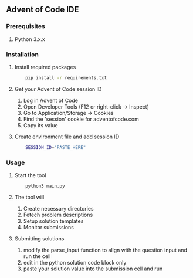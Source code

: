 ## Advent of Code IDE

### Prerequisites

1. Python 3.x.x

### Installation

1. Install required packages

    ```bash
    	pip install -r requirements.txt
    ```

2. Get your Advent of Code session ID

    1. Log in Advent of Code
    2. Open Developer Tools (F12 or right-click -> Inspect)
    3. Go to Application/Storage -> Cookies
    4. Find the 'session' cookie for adventofcode.com
    5. Copy its value

3. Create environment file and add session ID

    ```bash
    	SESSION_ID="PASTE_HERE"
    ```

### Usage

1. Start the tool

    ```bash
    	python3 main.py
    ```

2. The tool will

    1. Create necessary directories
    2. Fetech problem descriptions
    3. Setup solution templates
    4. Monitor submissions

3. Submitting solutions

    1. modify the parse_input function to align with the question input and run the cell
    2. edit in the python solution code block only
    3. paste your solution value into the submission cell and run
